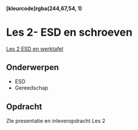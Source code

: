 #### [kleurcode]rgba(244,67,54, 1)

# Les 2- ESD en schroeven

<a href="https://elo.kw1c.nl/CMS/Studie/811%20ICT-Academie/811%20VakkenInhoud/%5BB.11%20HARa%5D%20Hardware%20AO/25187%20%C2%A0%20Applicatie-%20en%20mediaontwikkelaar/Periode%2001/Productie/01.%20Reader/Les%202%20-%20Veilig%20Werken%20&%20ESD.pptx">Les 2 ESD en werktafel</a>

## Onderwerpen

* ESD
* Gereedschap

## Opdracht

ZIe presentatie en inleveropdracht Les 2